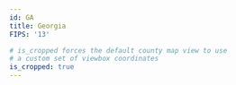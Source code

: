 ```yaml
---
id: GA
title: Georgia
FIPS: '13'

# is_cropped forces the default county map view to use
# a custom set of viewbox coordinates
is_cropped: true
---
```

